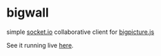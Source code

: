 # bigwall

simple [socket.io](http://socket.io/) collaborative client for [bigpicture.js](https://github.com/josephernest/bigpicture.js/)

See it running live [here](http://bigwall.herokuapp.com/).